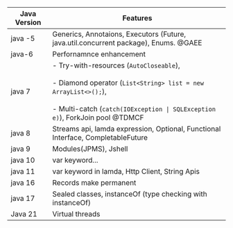 
| Java Version | Features                                                                                                                                                                                                  |
| ------------ | --------------------------------------------------------------------------------------------------------------------------------------------------------------------------------------------------------- |
| java -5      | Generics, Annotaions, Executors (Future, java.util.concurrent package), Enums. @GAEE                                                                                                                      |
| java-6       | Perfornamnce enhancement                                                                                                                                                                                  |
| java 7       | - Try-with-resources (`AutoCloseable`),<br>    <br>- Diamond operator (`List<String> list = new ArrayList<>();`),<br>    <br>- Multi-catch (`catch(IOException \| SQLException e)`), ForkJoin pool @TDMCF |
| java  8      | Streams api, lamda expression, Optional, Functional Interface, CompletableFuture                                                                                                                          |
| java 9       | Modules(JPMS), Jshell                                                                                                                                                                                     |
| java 10      | var keyword...                                                                                                                                                                                            |
| java 11      | var keyword in lamda, Http Client, String Apis                                                                                                                                                            |
| java 16      | Records make permanent                                                                                                                                                                                    |
| java 17      | Sealed classes, instanceOf (type checking with instanceOf)                                                                                                                                                |
| Java 21      | Virtual threads                                                                                                                                                                                           |
